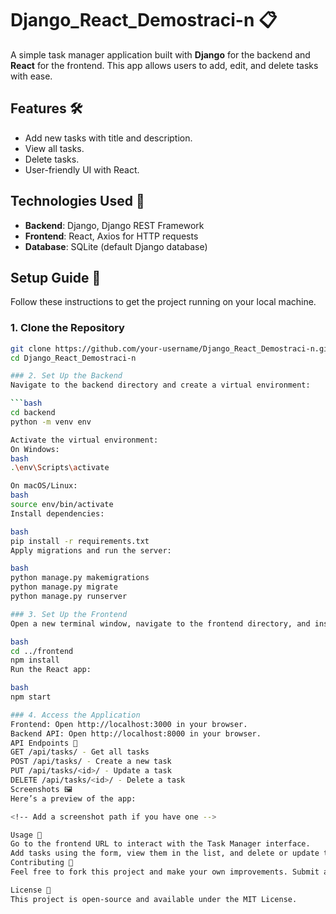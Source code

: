 # Django_React_Demostraci-n 📋

A simple task manager application built with **Django** for the backend and **React** for the frontend. This app allows users to add, edit, and delete tasks with ease.

## Features 🛠️

- Add new tasks with title and description.
- View all tasks.
- Delete tasks.
- User-friendly UI with React.

## Technologies Used 🧰

- **Backend**: Django, Django REST Framework
- **Frontend**: React, Axios for HTTP requests
- **Database**: SQLite (default Django database)

## Setup Guide 📝

Follow these instructions to get the project running on your local machine.

### 1. Clone the Repository

```bash
git clone https://github.com/your-username/Django_React_Demostraci-n.git
cd Django_React_Demostraci-n

### 2. Set Up the Backend
Navigate to the backend directory and create a virtual environment:

```bash
cd backend
python -m venv env

Activate the virtual environment:
On Windows:
bash
.\env\Scripts\activate

On macOS/Linux:
bash
source env/bin/activate
Install dependencies:

bash
pip install -r requirements.txt
Apply migrations and run the server:

bash
python manage.py makemigrations
python manage.py migrate
python manage.py runserver

### 3. Set Up the Frontend
Open a new terminal window, navigate to the frontend directory, and install dependencies:

bash
cd ../frontend
npm install
Run the React app:

bash
npm start

### 4. Access the Application
Frontend: Open http://localhost:3000 in your browser.
Backend API: Open http://localhost:8000 in your browser.
API Endpoints 📡
GET /api/tasks/ - Get all tasks
POST /api/tasks/ - Create a new task
PUT /api/tasks/<id>/ - Update a task
DELETE /api/tasks/<id>/ - Delete a task
Screenshots 🖼️
Here’s a preview of the app:

<!-- Add a screenshot path if you have one -->

Usage 🎉
Go to the frontend URL to interact with the Task Manager interface.
Add tasks using the form, view them in the list, and delete or update them as needed.
Contributing 🤝
Feel free to fork this project and make your own improvements. Submit a pull request if you’d like to contribute!

License 📜
This project is open-source and available under the MIT License.
